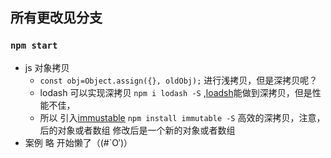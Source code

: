 ## 所有更改见分支

### `npm start`

- js 对象拷贝
  - `const obj=Object.assign({}, oldObj);` 进行浅拷贝，但是深拷贝呢？
  - lodash 可以实现深拷贝 `npm i lodash -S` ,[loadsh](https://www.lodashjs.com/)能做到深拷贝，但是性能不佳，
  - 所以 引入[immustable](https://immutable-js.github.io/immutable-js/) `npm install immutable -S` 高效的深拷贝，注意，后的对象或者数组 修改后是一个新的对象或者数组
- 案例 略 开始懒了（(#`O′)）
